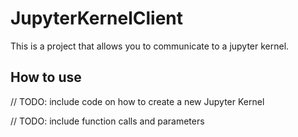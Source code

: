 # JupyterKernelClient

This is a project that allows you to communicate to a jupyter kernel.

## How to use

// TODO: include code on how to create a new Jupyter Kernel

// TODO: include function calls and parameters
